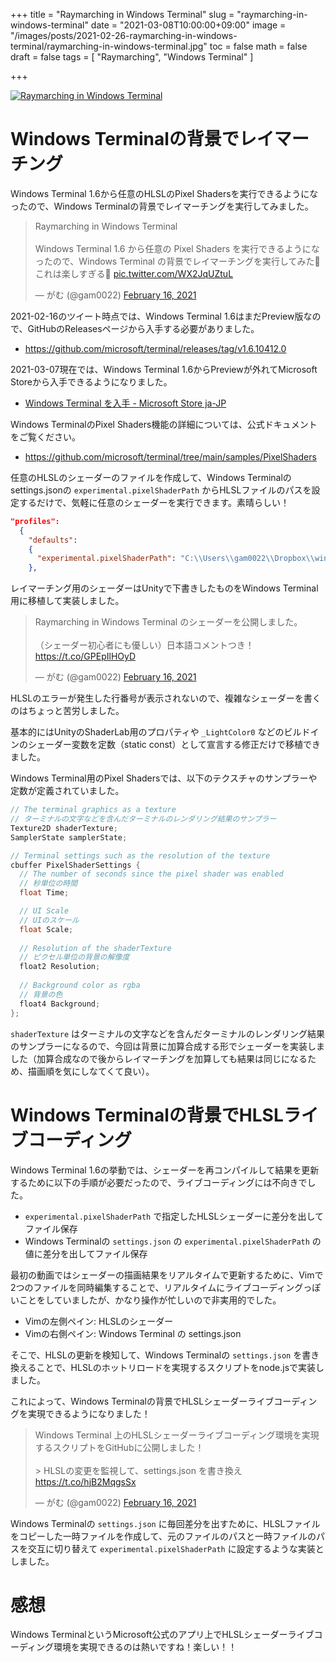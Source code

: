 +++
title = "Raymarching in Windows Terminal"
slug = "raymarching-in-windows-terminal"
date = "2021-03-08T10:00:00+09:00"
image = "/images/posts/2021-02-26-raymarching-in-windows-terminal/raymarching-in-windows-terminal.jpg"
toc = false
math = false
draft = false
tags = [
    "Raymarching", "Windows Terminal"
]

+++

[![Raymarching in Windows Terminal](/images/posts/2021-02-26-raymarching-in-windows-terminal/raymarching-in-windows-terminal.jpg)](/images/posts/2021-02-26-raymarching-in-windows-terminal/raymarching-in-windows-terminal.png)

# Windows Terminalの背景でレイマーチング

Windows Terminal 1.6から任意のHLSLのPixel Shadersを実行できるようになったので、Windows Terminalの背景でレイマーチングを実行してみました。

<blockquote class="twitter-tweet"><p lang="ja" dir="ltr">Raymarching in Windows Terminal<br><br>Windows Terminal 1.6 から任意の Pixel Shaders を実行できるようになったので、Windows Terminal の背景でレイマーチングを実行してみた🎉 これは楽しすぎる🤣 <a href="https://t.co/WX2JqUZtuL">pic.twitter.com/WX2JqUZtuL</a></p>&mdash; がむ (@gam0022) <a href="https://twitter.com/gam0022/status/1361485111473045505?ref_src=twsrc%5Etfw">February 16, 2021</a></blockquote> <script async src="https://platform.twitter.com/widgets.js" charset="utf-8"></script>

<!--more-->

2021-02-16のツイート時点では、Windows Terminal 1.6はまだPreview版なので、GitHubのReleasesページから入手する必要がありました。

- https://github.com/microsoft/terminal/releases/tag/v1.6.10412.0

2021-03-07現在では、Windows Terminal 1.6からPreviewが外れてMicrosoft Storeから入手できるようになりました。

- [Windows Terminal を入手 - Microsoft Store ja-JP](https://www.microsoft.com/ja-jp/p/windows-terminal/9n0dx20hk701?activetab=pivot:overviewtab)

Windows TerminalのPixel Shaders機能の詳細については、公式ドキュメントをご覧ください。

- https://github.com/microsoft/terminal/tree/main/samples/PixelShaders

任意のHLSLのシェーダーのファイルを作成して、Windows Terminalのsettings.jsonの `experimental.pixelShaderPath` からHLSLファイルのパスを設定するだけで、気軽に任意のシェーダーを実行できます。素晴らしい！

```json
"profiles":
  {
    "defaults":
    {
      "experimental.pixelShaderPath": "C:\\Users\\gam0022\\Dropbox\\windows-terminal\\terminal\\samples\\PixelShaders\\Raymarching.hlsl"
    },
```

レイマーチング用のシェーダーはUnityで下書きしたものをWindows Terminal用に移植して実装しました。

<blockquote class="twitter-tweet" data-conversation="none"><p lang="ja" dir="ltr">Raymarching in Windows Terminal のシェーダーを公開しました。<br><br>（シェーダー初心者にも優しい）日本語コメントつき！<a href="https://t.co/GPEpIlHOyD">https://t.co/GPEpIlHOyD</a></p>&mdash; がむ (@gam0022) <a href="https://twitter.com/gam0022/status/1361495940356476929?ref_src=twsrc%5Etfw">February 16, 2021</a></blockquote> <script async src="https://platform.twitter.com/widgets.js" charset="utf-8"></script>

HLSLのエラーが発生した行番号が表示されないので、複雑なシェーダーを書くのはちょっと苦労しました。

基本的にはUnityのShaderLab用のプロパティや `_LightColor0` などのビルドインのシェーダー変数を定数（static const）として宣言する修正だけで移植できました。

Windows Terminal用のPixel Shadersでは、以下のテクスチャのサンプラーや定数が定義されていました。

```c
// The terminal graphics as a texture
// ターミナルの文字などを含んだターミナルのレンダリング結果のサンプラー
Texture2D shaderTexture;
SamplerState samplerState;

// Terminal settings such as the resolution of the texture
cbuffer PixelShaderSettings {
  // The number of seconds since the pixel shader was enabled
  // 秒単位の時間
  float Time;

  // UI Scale
  // UIのスケール
  float Scale;
  
  // Resolution of the shaderTexture
  // ピクセル単位の背景の解像度
  float2 Resolution;
  
  // Background color as rgba
  // 背景の色
  float4 Background;
};
```

`shaderTexture` はターミナルの文字などを含んだターミナルのレンダリング結果のサンプラーになるので、今回は背景に加算合成する形でシェーダーを実装しました（加算合成なので後からレイマーチングを加算しても結果は同じになるため、描画順を気にしなてくて良い）。

# Windows Terminalの背景でHLSLライブコーディング

Windows Terminal 1.6の挙動では、シェーダーを再コンパイルして結果を更新するために以下の手順が必要だったので、ライブコーディングには不向きでした。

- `experimental.pixelShaderPath` で指定したHLSLシェーダーに差分を出してファイル保存
- Windows Terminalの `settings.json` の `experimental.pixelShaderPath` の値に差分を出してファイル保存

最初の動画ではシェーダーの描画結果をリアルタイムで更新するために、Vimで2つのファイルを同時編集することで、リアルタイムにライブコーディングっぽいことをしていましたが、かなり操作が忙しいので非実用的でした。

- Vimの左側ペイン: HLSLのシェーダー
- Vimの右側ペイン: Windows Terminal の settings.json

そこで、HLSLの更新を検知して、Windows Terminalの `settings.json` を書き換えることで、HLSLのホットリロードを実現するスクリプトをnode.jsで実装しました。

これによって、Windows Terminalの背景でHLSLシェーダーライブコーディングを実現できるようになりました！

<blockquote class="twitter-tweet"><p lang="ja" dir="ltr">Windows Terminal 上のHLSLシェーダーライブコーディング環境を実現するスクリプトをGitHubに公開しました！<br><br>&gt; HLSLの変更を監視して、settings.json を書き換え<a href="https://t.co/hjB2MqgsSx">https://t.co/hjB2MqgsSx</a></p>&mdash; がむ (@gam0022) <a href="https://twitter.com/gam0022/status/1361706800282656769?ref_src=twsrc%5Etfw">February 16, 2021</a></blockquote> <script async src="https://platform.twitter.com/widgets.js" charset="utf-8"></script>

Windows Terminalの `settings.json` に毎回差分を出すために、HLSLファイルをコピーした一時ファイルを作成して、元のファイルのパスと一時ファイルのパスを交互に切り替えて `experimental.pixelShaderPath` に設定するような実装としました。

# 感想

Windows TerminalというMicrosoft公式のアプリ上でHLSLシェーダーライブコーディング環境を実現できるのは熱いですね！楽しい！！